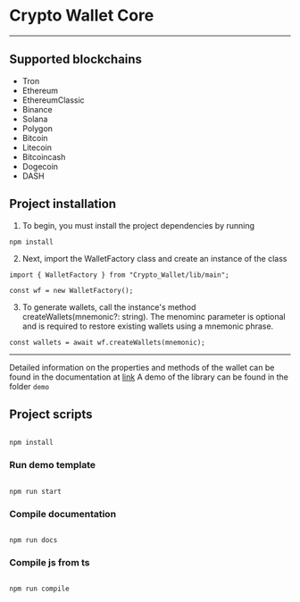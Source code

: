 # Crypto Wallet Core

---

## Supported blockchains

- Tron
- Ethereum
- EthereumClassic
- Binance
- Solana
- Polygon
- Bitcoin
- Litecoin
- Bitcoincash
- Dogecoin
- DASH

## Project installation

1. To begin, you must install the project dependencies by running

```
npm install
```

2. Next, import the WalletFactory class and create an instance of the class

```
import { WalletFactory } from "Crypto_Wallet/lib/main";

const wf = new WalletFactory();
```

3. To generate wallets, call the instance's method createWallets(mnemonic?: string). The menominc parameter is optional and is required to restore existing wallets using a mnemonic phrase.

```
const wallets = await wf.createWallets(mnemonic);
```

---

Detailed information on the properties and methods of the wallet can be found in the documentation at [link](classes/Wallet.html)
A demo of the library can be found in the folder `demo`

## Project scripts

```

npm install

```

### Run demo template

```

npm run start

```

### Compile documentation

```

npm run docs

```

### Compile js from ts

```

npm run compile

```

```

```
